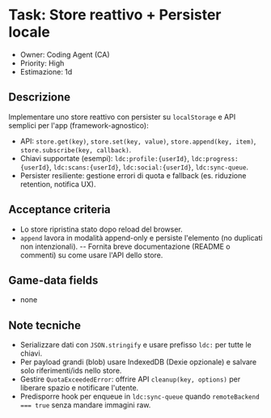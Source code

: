 # Task: Store reattivo + Persister locale

- Owner: Coding Agent (CA)
- Priority: High
- Estimazione: 1d

## Descrizione

Implementare uno store reattivo con persister su `localStorage` e API semplici per l'app (framework-agnostico):

- API: `store.get(key)`, `store.set(key, value)`, `store.append(key, item)`, `store.subscribe(key, callback)`.
- Chiavi supportate (esempi): `ldc:profile:{userId}`, `ldc:progress:{userId}`, `ldc:scans:{userId}`, `ldc:social:{userId}`, `ldc:sync-queue`.
- Persister resiliente: gestione errori di quota e fallback (es. riduzione retention, notifica UX).

## Acceptance criteria

- Lo store ripristina stato dopo reload del browser.
- `append` lavora in modalità append-only e persiste l'elemento (no duplicati non intenzionali).
  -- Fornita breve documentazione (README o commenti) su come usare l'API dello store.

## Game-data fields

- none

## Note tecniche

- Serializzare dati con `JSON.stringify` e usare prefisso `ldc:` per tutte le chiavi.
- Per payload grandi (blob) usare IndexedDB (Dexie opzionale) e salvare solo riferimenti/ids nello store.
- Gestire `QuotaExceededError`: offrire API `cleanup(key, options)` per liberare spazio e notificare l'utente.
- Predisporre hook per enqueue in `ldc:sync-queue` quando `remoteBackend === true` senza mandare immagini raw.
